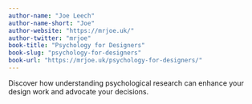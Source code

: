 ```yaml
---
author-name: "Joe Leech"
author-name-short: "Joe"
author-website: "https://mrjoe.uk/"
author-twitter: "mrjoe"
book-title: "Psychology for Designers"
book-slug: "psychology-for-designers"
book-url: "https://mrjoe.uk/psychology-for-designers/"
---
```


Discover how understanding psychological research can enhance your design work and advocate your decisions.
